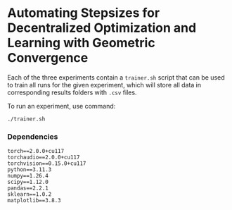 # Automating Stepsizes for Decentralized Optimization and Learning with Geometric Convergence

Each of the three experiments contain a `trainer.sh` script that can be used to train all runs for the given experiment, which will store all data in corresponding results folders with `.csv` files.

To run an experiment, use command:
```
./trainer.sh
```

### Dependencies

```
torch==2.0.0+cu117
torchaudio==2.0.0+cu117
torchvision==0.15.0+cu117
python==3.11.3
numpy==1.26.4
scipy==1.12.0
pandas==2.2.1
sklearn==1.0.2
matplotlib==3.8.3
```
